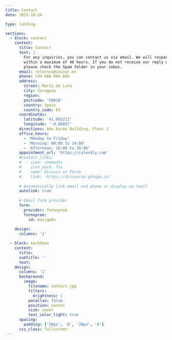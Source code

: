 ```yaml
---
title: Contact
date: 2022-10-24

type: landing

sections:
  - block: contact
    content:
      title: Contact
      text: |-
        For any inquiries, you can contact us via email. We will respond to your request
        within a maximum of 48 hours. If you do not receive our reply within this time,
        please check the Spam folder in your inbox.
      email: retornna@unizar.es
      phone: +34 666 666 666
      address:
        street: María de Luna
        city: Zaragoza
        region: 
        postcode: '50018'
        country: Spain
        country_code: ES
      coordinates:
        latitude: '41.683213'
        longitude: '-0.88857'
      directions: Ada Byron Building, Floor 1
      office_hours:
        - 'Monday to Friday'
        - 'Morning: 09:00 to 14:00'
        - 'Afternoon: 16:00 to 20:00'
      appointment_url: 'https://calendly.com'
      #contact_links:
      #  - icon: comments
      #    icon_pack: fas
      #    name: Discuss on Forum
      #    link: 'https://discourse.gohugo.io'
    
      # Automatically link email and phone or display as text?
      autolink: true
    
      # Email form provider
      form:
        provider: formspree
        formspree:
          id: movjqwbv
        
    design:
      columns: '1'

  - block: markdown
    content:
      title:
      subtitle: ''
      text:
    design:
      columns: '1'
      background:
        image: 
          filename: contact.jpg
          filters:
            brightness: 1
          parallax: false
          position: center
          size: cover
          text_color_light: true
      spacing:
        padding: ['20px', '0', '20px', '0']
      css_class: fullscreen
---
```

